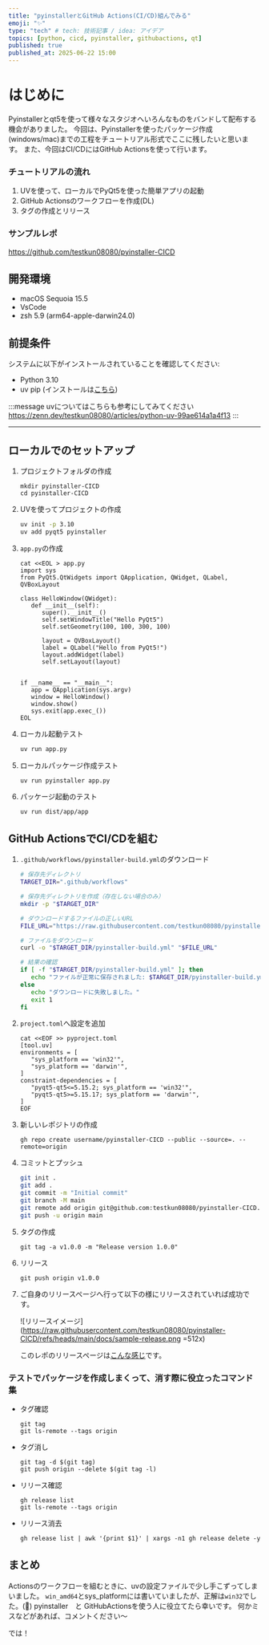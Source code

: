 ```yaml
---
title: "pyinstallerとGitHub Actions(CI/CD)組んでみる"
emoji: "✨"
type: "tech" # tech: 技術記事 / idea: アイデア
topics: [python, cicd, pyinstaller, githubactions, qt]
published: true
published_at: 2025-06-22 15:00
---
```



# はじめに
Pyinstallerとqt5を使って様々なスタジオへいろんなものをバンドして配布する機会がありました。
今回は、Pyinstallerを使ったパッケージ作成(windows/mac)までの工程をチュートリアル形式でここに残したいと思います。
また、今回はCI/CDにはGitHub Actionsを使って行います。

### チュートリアルの流れ
1. UVを使って、ローカルでPyQt5を使った簡単アプリの起動
2. GitHub Actionsのワークフローを作成(DL)
3. タグの作成とリリース

### サンプルレポ
https://github.com/testkun08080/pyinstaller-CICD

## 開発環境
- macOS Sequoia 15.5
- VsCode
- zsh 5.9 (arm64-apple-darwin24.0)


## 前提条件

システムに以下がインストールされていることを確認してください:

- Python 3.10
- uv pip (インストールは[こちら](https://docs.astral.sh/uv/getting-started/installation/))

:::message
uvについてはこちらも参考にしてみてください
https://zenn.dev/testkun08080/articles/python-uv-99ae614a1a4f13
:::

---

## ローカルでのセットアップ

1. プロジェクトフォルダの作成
   ```
   mkdir pyinstaller-CICD
   cd pyinstaller-CICD
   ```

2. UVを使ってプロジェクトの作成
    ```zsh
    uv init -p 3.10
    uv add pyqt5 pyinstaller
    ```
3. `app.py`の作成
   ```
   cat <<EOL > app.py
   import sys
   from PyQt5.QtWidgets import QApplication, QWidget, QLabel, QVBoxLayout

   class HelloWindow(QWidget):
      def __init__(self):
         super().__init__()
         self.setWindowTitle("Hello PyQt5")
         self.setGeometry(100, 100, 300, 100)

         layout = QVBoxLayout()
         label = QLabel("Hello from PyQt5!")
         layout.addWidget(label)
         self.setLayout(layout)


   if __name__ == "__main__":
      app = QApplication(sys.argv)
      window = HelloWindow()
      window.show()
      sys.exit(app.exec_())
   EOL
   ```

4. ローカル起動テスト
   ```zsh
   uv run app.py
   ```
5. ローカルパッケージ作成テスト
   ```zsh
   uv run pyinstaller app.py
   ```
6. パッケージ起動のテスト
   ```
   uv run dist/app/app 
   ```

## GitHub ActionsでCI/CDを組む

1. `.github/workflows/pyinstaller-build.yml`のダウンロード  
   ```zsh
   # 保存先ディレクトリ
   TARGET_DIR=".github/workflows"

   # 保存先ディレクトリを作成（存在しない場合のみ）
   mkdir -p "$TARGET_DIR"

   # ダウンロードするファイルの正しいURL
   FILE_URL="https://raw.githubusercontent.com/testkun08080/pyinstaller-CICD/main/.github/workflows/pyinstaller-build.yml"

   # ファイルをダウンロード
   curl -o "$TARGET_DIR/pyinstaller-build.yml" "$FILE_URL"

   # 結果の確認
   if [ -f "$TARGET_DIR/pyinstaller-build.yml" ]; then
      echo "ファイルが正常に保存されました: $TARGET_DIR/pyinstaller-build.yml"
   else
      echo "ダウンロードに失敗しました。"
      exit 1
   fi
   ```

2. `project.toml`へ設定を追加
   ```
   cat <<EOF >> pyproject.toml
   [tool.uv]
   environments = [
      "sys_platform == 'win32'",
      "sys_platform == 'darwin'",
   ]
   constraint-dependencies = [
      "pyqt5-qt5<=5.15.2; sys_platform == 'win32'",
      "pyqt5-qt5>=5.15.17; sys_platform == 'darwin'",
   ]
   EOF
   ```

3. 新しいレポジトリの作成
   ```
   gh repo create username/pyinstaller-CICD --public --source=. --remote=origin
   ```

4. コミットとプッシュ
   ```bash
   git init .
   git add .
   git commit -m "Initial commit"
   git branch -M main
   git remote add origin git@github.com:testkun08080/pyinstaller-CICD.git
   git push -u origin main
   ```

5. タグの作成
   ```
   git tag -a v1.0.0 -m "Release version 1.0.0"
   ```
6. リリース
   ```
   git push origin v1.0.0
   ```
7. ご自身のリリースページへ行って以下の様にリリースされていれば成功です。

    ![リリースイメージ](https://raw.githubusercontent.com/testkun08080/pyinstaller-CICD/refs/heads/main/docs/sample-release.png =512x)

   このレポのリリースページは[こんな感じ](https://github.com/testkun08080/pyinstaller-CICD/releases)です。


### テストでパッケージを作成しまくって、消す際に役立ったコマンド集

- タグ確認
  ```
  git tag
  git ls-remote --tags origin
  ```

- タグ消し
  ```
  git tag -d $(git tag)
  git push origin --delete $(git tag -l)
  ```

- リリース確認
  ```
  gh release list
  git ls-remote --tags origin
  ```

- リリース消去
  ```
  gh release list | awk '{print $1}' | xargs -n1 gh release delete -y
  ```


## まとめ
Actionsのワークフローを組むときに、uvの設定ファイルで少し手こずってしまいました。
`win_amd64`とsys_platformには書いていましたが、正解は`win32`でした。(🤔)
pyinstaller　と GitHubActionsを使う人に役立てたら幸いです。
何かミスなどがあれば、コメントください〜

では！